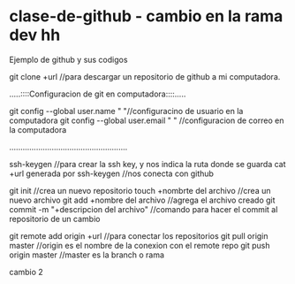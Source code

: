 # clase-de-github - cambio en la rama dev       hh
Ejemplo de github y sus codigos 


git clone +url //para descargar un repositorio de github a mi computadora.

.....::::Configuracion de git en computadora::::.....

git config --global user.name " "//configuracino de usuario en la computadora
git config --global user.email " "	//configuracion de correo en la computadora

.....................................................


ssh-keygen //para crear la ssh key, y nos indica la ruta donde se guarda 
cat +url generada por ssh-keygen 	//nos conecta con github

git init 	//crea un nuevo repositorio
touch +nombrte del archivo 	//crea un nuevo archivo 
git add +nombre del archivo 	//agrega el archivo creado
git commit -m "+descripcion del archivo"	//comando para hacer el commit al repositorio de un cambio

git remote add origin +url	//para conectar los repositorios
git pull origin master		//origin es el nombre de la conexion con el remote repo	
git push origin master		//master es la branch o rama

cambio 2